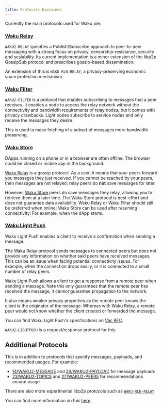 ```yaml
---
title: Protocols Explained
---
```


Currently the main protocols used for Waku are:

### [Waku Relay](https://rfc.vac.dev/spec/11/)

`WAKU2-RELAY` specifies a Publish/Subscribe approach to peer-to-peer messaging with a strong focus on privacy, censorship-resistance, security and scalability.
Its current implementation is a minor extension of the libp2p GossipSub protocol and prescribes gossip-based dissemination.

An extension of this is `WAKU-RLN-RELAY`, a privacy-preserving economic spam protection mechanism.

### [Waku Filter](https://rfc.vac.dev/spec/12/)

`WAKU2-FILTER` is a protocol that enables subscribing to messages that a peer receives.
It enables a node to access the relay network without the connectivity and bandwidth requirements of relay nodes, but it comes with privacy drawbacks.
Light nodes subscribe to service nodes and only receive the messages they desire.

This is used to make fetching of a subset of messages more bandwidth preserving.

### [Waku Store](https://rfc.vac.dev/spec/13/)

DApps running on a phone or in a browser are often offline:
The browser could be closed or mobile app in the background.

[Waku Relay](https://rfc.vac.dev/spec/11/) is a gossip protocol.
As a user, it means that your peers forward you messages they just received.
If you cannot be reached by your peers, then messages are not relayed;
relay peers do **not** save messages for later.

However, [Waku Store](https://rfc.vac.dev/spec/13/) peers do save messages they relay,
allowing you to retrieve them at a later time.
The Waku Store protocol is best-effort and does not guarantee data availability.
Waku Relay or Waku Filter should still be preferred when online;
Waku Store can be used after resuming connectivity:
For example, when the dApp starts.

### [Waku Light Push](https://rfc.vac.dev/spec/19/)

Waku Light Push enables a client to receive a confirmation when sending a message.

The Waku Relay protocol sends messages to connected peers but does not provide any information on whether said peers have received messages.
This can be an issue when facing potential connectivity issues.
For example, when the connection drops easily, or it is connected to a small number of relay peers.

Waku Light Push allows a client to get a response from a remote peer when sending a message.
Note this only guarantees that the remote peer has received the message,
it cannot guarantee propagation to the network.

It also means weaker privacy properties as the remote peer knows the client is the originator of the message.
Whereas with Waku Relay, a remote peer would not know whether the client created or forwarded the message.

You can find Waku Light Push's specifications on [Vac RFC](https://rfc.vac.dev/spec/19/).

`WAKU2-LIGHTPUSH` is a request/response protocol for this.

## Additional Protocols

This is in addition to protocols that specify messages, payloads, and recommended usages.
For example:

- [14/WAKU2-MESSAGE](https://rfc.vac.dev/spec/14) and [26/WAKU2-PAYLOAD](https://rfc.vac.dev/spec/26) for message payloads
- [23/WAKU2-TOPICS](https://rfc.vac.dev/spec/23) and [27/WAKU2-PEERS](https://rfc.vac.dev/spec/27) for recommendations around usage

There are also more experimental libp2p protocols such as
[`WAKU-RLN-RELAY`](https://rfc.vac.dev/spec/17/)

You can find more information on this [here](./6.md).
